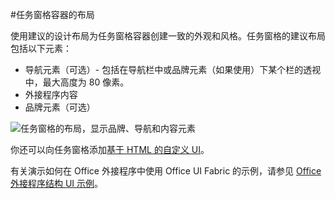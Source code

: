 #<a name="layout-for-task-pane-containers"></a>任务窗格容器的布局


使用建议的设计布局为任务窗格容器创建一致的外观和风格。任务窗格的建议布局包括以下元素： 

- 导航元素（可选）- 包括在导航栏中或品牌元素（如果使用）下某个栏的透视中，最大高度为 80 像素。
- 外接程序内容
- 品牌元素（可选）

![任务窗格的布局，显示品牌、导航和内容元素](../../../images/layouts_taskpane_v0.02.png)

你还可以向任务窗格添加[基于 HTML 的自定义 UI](ui-elements.md#custom-HTML-based-UI)。

有关演示如何在 Office 外接程序中使用 Office UI Fabric 的示例，请参见 [Office 外接程序结构 UI 示例](https://github.com/OfficeDev/Office-Add-in-Fabric-UI-Sample)。

<!-- Add sample template for content add-in and individual building blocks - Branding, Navigation bar or pivot, input, layout components -->
